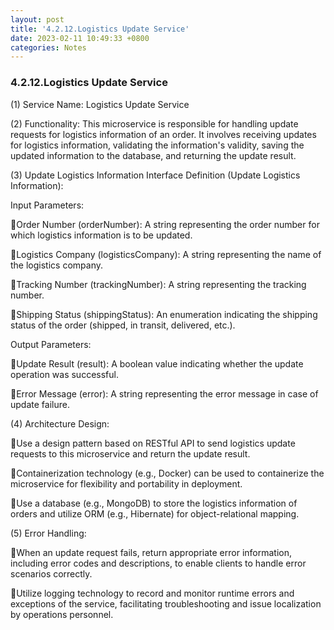 ```yaml
---
layout: post
title: '4.2.12.Logistics Update Service'
date: 2023-02-11 10:49:33 +0800
categories: Notes
---
```


### 4.2.12.Logistics Update Service

(1) Service Name: Logistics Update Service

(2) Functionality: This microservice is responsible for handling update requests for logistics information of an order. It involves receiving updates for logistics information, validating the information's validity, saving the updated information to the database, and returning the update result.

(3) Update Logistics Information Interface Definition (Update Logistics Information):

Input Parameters:

Order Number (orderNumber): A string representing the order number for which logistics information is to be updated.

Logistics Company (logisticsCompany): A string representing the name of the logistics company.

Tracking Number (trackingNumber): A string representing the tracking number.

Shipping Status (shippingStatus): An enumeration indicating the shipping status of the order (shipped, in transit, delivered, etc.).

Output Parameters:

Update Result (result): A boolean value indicating whether the update operation was successful.

Error Message (error): A string representing the error message in case of update failure.

(4) Architecture Design:

Use a design pattern based on RESTful API to send logistics update requests to this microservice and return the update result.

Containerization technology (e.g., Docker) can be used to containerize the microservice for flexibility and portability in deployment.

Use a database (e.g., MongoDB) to store the logistics information of orders and utilize ORM (e.g., Hibernate) for object-relational mapping.

(5) Error Handling:

When an update request fails, return appropriate error information, including error codes and descriptions, to enable clients to handle error scenarios correctly.

Utilize logging technology to record and monitor runtime errors and exceptions of the service, facilitating troubleshooting and issue localization by operations personnel.
